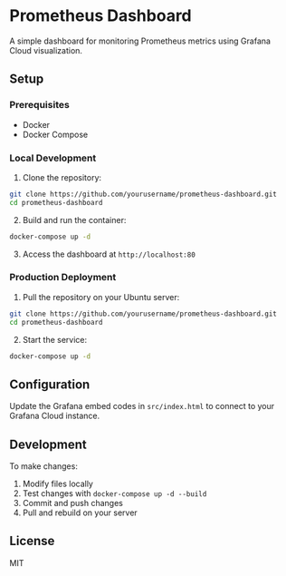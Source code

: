 # Prometheus Dashboard

A simple dashboard for monitoring Prometheus metrics using Grafana Cloud visualization.

## Setup

### Prerequisites
- Docker
- Docker Compose

### Local Development
1. Clone the repository:
```bash
git clone https://github.com/yourusername/prometheus-dashboard.git
cd prometheus-dashboard
```

2. Build and run the container:
```bash
docker-compose up -d
```

3. Access the dashboard at `http://localhost:80`

### Production Deployment
1. Pull the repository on your Ubuntu server:
```bash
git clone https://github.com/yourusername/prometheus-dashboard.git
cd prometheus-dashboard
```

2. Start the service:
```bash
docker-compose up -d
```

## Configuration

Update the Grafana embed codes in `src/index.html` to connect to your Grafana Cloud instance.

## Development

To make changes:
1. Modify files locally
2. Test changes with `docker-compose up -d --build`
3. Commit and push changes
4. Pull and rebuild on your server

## License

MIT